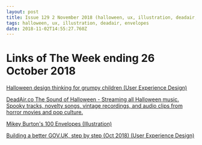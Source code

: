 ```yaml
---
layout: post
title: Issue 129 2 November 2018 (halloween, ux, illustration, deadair, envelopes)
tags: halloween, ux, illustration, deadair, envelopes
date: 2018-11-02T14:55:27.760Z
---
```

# Links of The Week ending 26 October 2018

<a href="https://www.invisionapp.com/inside-design/halloween-design-thinking" alt="Halloween design thinking for grumpy children (User Experience Design)" target="_blank">Halloween design thinking for grumpy children (User Experience Design)</a>

<a href="http://deadair.co " alt="DeadAir.co The Sound of Halloween - Streaming all Halloween music. Spooky tracks, novelty songs, vintage recordings, and audio clips from horror movies and pop culture." target="_blank">DeadAir.co The Sound of Halloween - Streaming all Halloween music. Spooky tracks, novelty songs, vintage recordings, and audio clips from horror movies and pop culture.</a>

<a href="https://www.100envelopes.com/" alt="Mikey Burton's 100 Envelopes (Illustration)" target="_blank">Mikey Burton's 100 Envelopes (Illustration)</a>

<a href="https://gds.blog.gov.uk/2018/10/17/building-a-better-gov-uk-step-by-step" alt="Building a better GOV.UK, step by step (Oct 2018) (User Experience Design)" target="_blank">Building a better GOV.UK, step by step (Oct 2018) (User Experience Design)</a>